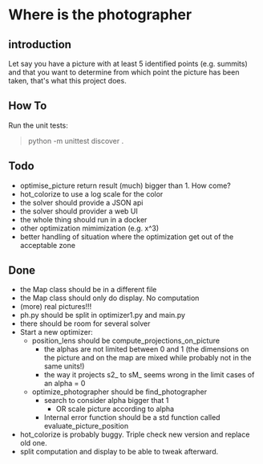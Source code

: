 # Where is the photographer


## introduction

Let say you have a picture with at least 5 identified points (e.g. summits) and that you want to determine from which point the picture has been taken, that's what this project does.


## How To

Run the unit tests:
  > python -m unittest discover .
  

## Todo

 - optimise_picture return result (much) bigger than 1. How come?
 - hot_colorize to use a log scale for the color
 - the solver should provide a JSON api
 - the solver should provider a web UI
 - the whole thing should run in a docker
 - other optimization mimimization (e.g. x^3)
 - better handling of situation where the optimization get out of the acceptable zone


 ## Done

 - the Map class should be in a different file
 - the Map class should only do display. No computation
 - (more) real pictures!!!
 - ph.py should be split in optimizer1.py and main.py
 - there should be room for several solver
 - Start a new optimizer:
    - position_lens should be compute_projections_on_picture
        - the alphas are not limited between 0 and 1 (the dimensions on the picture
        and on the map are mixed while probably not in the same units!)
        - the way it projects s2_ to sM_ seems wrong in the limit cases of an alpha = 0
    - optimize_photographer should be find_photographer
        - search to consider alpha bigger that 1
            - OR scale picture according to alpha
        - Internal error function should be a std function called evaluate_picture_position
 - hot_colorize is probably buggy. Triple check new version and replace old one.
 - split computation and display to be able to tweak afterward.
